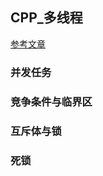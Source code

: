 ## CPP_多线程

[参考文章](https://zhuanlan.zhihu.com/p/340278634)

### 并发任务

### 竞争条件与临界区

### 互斥体与锁

### 死锁





